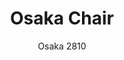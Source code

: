 ---
designer: Cmp Design
description: "Osaka%20is%20a%20collection%20of%20seatings%20with%20a%20strong%20graphic%20impact%20whose%20construction%20elements%20remind%20the%20linear%20features%20of%20an%20ideogram.%20Chair%20with%20ash%20veneered%20plywood%20shell%20and%20solid%20ash%20wood%20frame."
image_primary: img/Osaka_2810_01_zoom.jpg
image_secondary: img/Osaka_2810_02_zoom.jpg
manufacturer: Pedrali
href: https://www.pedrali.it/en/products/catalog/Chair-OSAKA-2810/
subtitle: Osaka 2810
title: Osaka Chair
image_thumb: img/Osaka_2810_cover.jpg
tags: 
  - pedrali
  - chairs
category: chairs
slug: /manufacturers/pedrali/chairs/cmp-design-osaka-chair
---